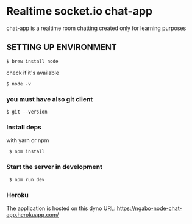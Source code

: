 # Realtime socket.io chat-app

chat-app is a realtime room chatting created only for learning purposes

## SETTING UP ENVIRONMENT

```shell
$ brew install node
```

check if it's available

```shell
$ node -v
```

### you must have also git client

```shell
$ git --version
```

### Install deps

with yarn or npm

```shell
 $ npm install
```

### Start the server in development

```shell
 $ npm run dev
```

### Heroku

The application is hosted on this dyno URL:
<a href="#"> https://ngabo-node-chat-app.herokuapp.com/ </a>
